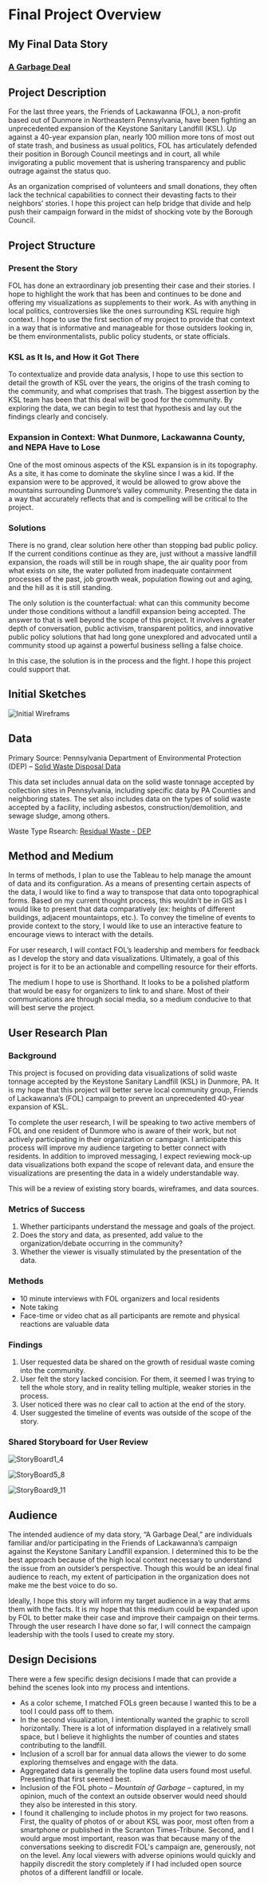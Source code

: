# Final Project Overview

## My Final Data Story
### [A Garbage Deal](https://carnegiemellon.shorthandstories.com/garbagedeal-seancuff/index.html)

## Project Description
For the last three years, the Friends of Lackawanna (FOL), a non-profit based out of Dunmore in Northeastern Pennsylvania, have been fighting an unprecedented expansion of the Keystone Sanitary Landfill (KSL). Up against a 40-year expansion plan, nearly 100 million more tons of most out of state trash, and business as usual politics, FOL has articulately defended their position in Borough Council meetings and in court, all while invigorating a public movement that is ushering transparency and public outrage against the status quo.

As an organization comprised of volunteers and small donations, they often lack the technical capabilities to connect their devasting facts to their neighbors’ stories. I hope this project can help bridge that divide and help push their campaign forward in the midst of shocking vote by the Borough Council.

## Project Structure
### Present the Story
FOL has done an extraordinary job presenting their case and their stories. I hope to highlight the work that has been and continues to be done and offering my visualizations as supplements to their work. As with anything in local politics, controversies like the ones surrounding KSL require high context. I hope to use the first section of my project to provide that context in a way that is informative and manageable for those outsiders looking in, be them environmentalists, public policy students, or state officials.

### KSL as It Is, and How it Got There
To contextualize and provide data analysis, I hope to use this section to detail the growth of KSL over the years, the origins of the trash coming to the community, and what comprises that trash. The biggest assertion by the KSL team has been that this deal will be good for the community. By exploring the data, we can begin to test that hypothesis and lay out the findings clearly and concisely. 

### Expansion in Context: What Dunmore, Lackawanna County, and NEPA Have to Lose
One of the most ominous aspects of the KSL expansion is in its topography. As a site, it has come to dominate the skyline since I was a kid. If the expansion were to be approved, it would be allowed to grow above the mountains surrounding Dunmore’s valley community. Presenting the data in a way that accurately reflects that and is compelling will be critical to the project. 

### Solutions
There is no grand, clear solution here other than stopping bad public policy. If the current conditions continue as they are, just without a massive landfill expansion, the roads will still be in rough shape, the air quality poor from what exists on site, the water polluted from inadequate containment processes of the past, job growth weak, population flowing out and aging, and the hill as it is still standing. 

The only solution is the counterfactual: what can this community become under those conditions without a landfill expansion being accepted. The answer to that is well beyond the scope of this project. It involves a greater depth of conversation, public activism, transparent politics, and innovative public policy solutions that had long gone unexplored and advocated until a community stood up against a powerful business selling a false choice. 

In this case, the solution is in the process and the fight. I hope this project could support that.

## Initial Sketches

![Initial Wireframs](https://spcuff.github.io/Data-Viz/images/DataViz-FinalProjectOverview.png)

## Data
Primary Source: Pennsylvania Department of Environmental Protection (DEP) – [Solid Waste Disposal Data](http://www.depgreenport.state.pa.us/powerbiproxy/powerbi/Public/DEP/WM/PBI/Solid_Waste_Disposal_Information)

This data set includes annual data on the solid waste tonnage accepted by collection sites in Pennsylvania, including specific data by PA Counties and neighboring states. The set also includes data on the types of solid waste accepted by a facility, including asbestos, construction/demolition, and sewage sludge, among others. 

Waste Type Rsearch: [Residual Waste - DEP](https://www.dep.pa.gov/Business/Land/Waste/SolidWaste/Residual/Pages/WhatIs.aspx)

## Method and Medium
In terms of methods, I plan to use the Tableau to help manage the amount of data and its configuration. As a means of presenting certain aspects of the data, I would like to find a way to transpose that data onto topographical forms. Based on my current thought process, this wouldn’t be in GIS as I would like to present that data comparatively (ex: heights of different buildings, adjacent mountaintops, etc.). To convey the timeline of events to provide context to the story, I would like to use an interactive feature to encourage views to interact with the details.

For user research, I will contact FOL’s leadership and members for feedback as I develop the story and data visualizations. Ultimately, a goal of this project is for it to be an actionable and compelling resource for their efforts.

The medium I hope to use is Shorthand. It looks to be a polished platform that would be easy for organizers to link to and share. Most of their communications are through social media, so a medium conducive to that will best serve the project.

## User Research Plan
### Background
This project is focused on providing data visualizations of solid waste tonnage accepted by the Keystone Sanitary Landfill (KSL) in Dunmore, PA. It is my hope that this project will better serve local community group, Friends of Lackawanna’s (FOL) campaign to prevent an unprecedented 40-year expansion of KSL.

To complete the user research, I will be speaking to two active members of FOL and one resident of Dunmore who is aware of their work, but not actively participating in their organization or campaign. I anticipate this process will improve my audience targeting to better connect with residents. In addition to improved messaging, I expect reviewing mock-up data visualizations both expand the scope of relevant data, and ensure the visualizations are presenting the data in a widely understandable way.

This will be a review of existing story boards, wireframes, and data sources.

### Metrics of Success
1.	Whether participants understand the message and goals of the project.
1.	Does the story and data, as presented, add value to the organization/debate occurring in the community?
1.	Whether the viewer is visually stimulated by the presentation of the data.

### Methods
* 10 minute interviews with FOL organizers and local residents
* Note taking
* Face-time or video chat as all participants are remote and physical reactions are valuable data

### Findings
1. User requested data be shared on the growth of residual waste coming into the community.
1. User felt the story lacked concision. For them, it seemed I was trying to tell the whole story, and in reality telling multiple, weaker stories in the process.
1. User noticed there was no clear call to action at the end of the story.
1. User suggested the timeline of events was outside of the scope of the story.

### Shared Storyboard for User Review
![StoryBoard1_4](https://spcuff.github.io/Data-Viz/images/Storyboard1_4.jpg)

![StoryBoard5_8](https://spcuff.github.io/Data-Viz/images/Storyboard5_8.jpg)

![StoryBoard9_11](https://spcuff.github.io/Data-Viz/images/Storyboard9_11.jpg)

## Audience
The intended audience of my data story, “A Garbage Deal,” are individuals familiar and/or participating in the Friends of Lackawanna’s campaign against the Keystone Sanitary Landfill expansion. I determined this to be the best approach because of the high local context necessary to understand the issue from an outsider’s perspective. Though this would be an ideal final audience to reach, my extent of participation in the organization does not make me the best voice to do so.

Ideally, I hope this story will inform my target audience in a way that arms them with the facts. It is my hope that this medium could be expanded upon by FOL to better make their case and improve their campaign on their terms. Through the user research I have done so far, I will connect the campaign leadership with the tools I used to create my story.

## Design Decisions
There were a few specific design decisions I made that can provide a behind the scenes look into my process and intentions. 

* As a color scheme, I matched FOLs green because I wanted this to be a tool I could pass off to them.
* In the second visualization, I intentionally wanted the graphic to scroll horizontally. There is a lot of information displayed in a relatively small space, but I believe it highlights the number of counties and states contributing to the landfill.
* Inclusion of a scroll bar for annual data allows the viewer to do some exploring themselves and engage with the data.
* Aggregated data is generally the topline data users found most useful. Presenting that first seemed best.
* Inclusion of the FOL photo – _Mountain of Garbage_ – captured, in my opinion, much of the context an outside observer would need should they also be interested in this story.
* I found it challenging to include photos in my project for two reasons. First, the quality of photos of or about KSL was poor, most often from a smartphone or published in the Scranton Times-Tribune. Second, and I would argue most important, reason was that because many of the conversations seeking to discredit FOL's campaign are, generously, not on the level. Any local viewers with adverse opinions would quickly and happily discredit the story completely if I had included open source photos of a different landfill or locale.
